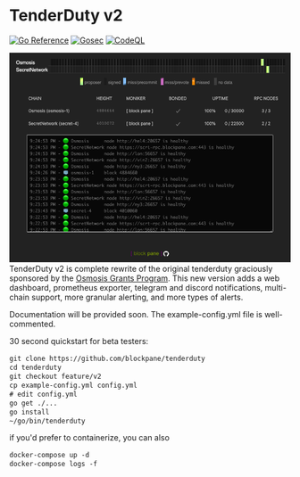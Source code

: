 # TenderDuty v2

[![Go Reference](https://pkg.go.dev/badge/github.com/blockpane/tenderduty.svg)](https://pkg.go.dev/github.com/blockpane/tenderduty)
[![Gosec](https://github.com/blockpane/tenderduty/workflows/Gosec/badge.svg)](https://github.com/blockpane/tenderduty/actions?query=workflow%3AGosec)
[![CodeQL](https://github.com/blockpane/tenderduty/workflows/CodeQL/badge.svg)](https://github.com/blockpane/tenderduty/actions?query=workflow%3ACodeQL)

![dashboard screenshot](docs/dash.png)
TenderDuty v2 is complete rewrite of the original tenderduty graciously sponsored by the [Osmosis Grants Program](https://grants.osmosis.zone/). This new version adds a web dashboard, prometheus exporter, telegram and discord notifications, multi-chain support, more granular alerting, and more types of alerts.

Documentation will be provided soon. The example-config.yml file is well-commented.

30 second quickstart for beta testers:

```
git clone https://github.com/blockpane/tenderduty
cd tenderduty
git checkout feature/v2
cp example-config.yml config.yml
# edit config.yml
go get ./...
go install
~/go/bin/tenderduty
```

if you'd prefer to containerize, you can also 
```
docker-compose up -d 
docker-compose logs -f
```